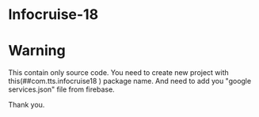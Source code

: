 # Infocruise-18

# Warning
This contain only source code. You need to create new project with this(##com.tts.infocruise18 ) package name. And need to add you "google services.json" file from firebase. 

Thank you.
